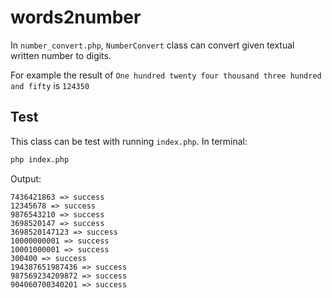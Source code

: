 # words2number

In `number_convert.php`, `NumberConvert` class can convert given textual written number to digits.

For example the result of `One hundred twenty four thousand three hundred and fifty` is `124350`

## Test

This class can be test with running `index.php`.
In terminal:

```bash
php index.php
```

Output:

```124350 => success
7436421863 => success
12345678 => success
9876543210 => success
3698520147 => success
3698520147123 => success
10000000001 => success
10001000001 => success
300400 => success
194387651987436 => success
987569234209872 => success
904060700340201 => success
```
